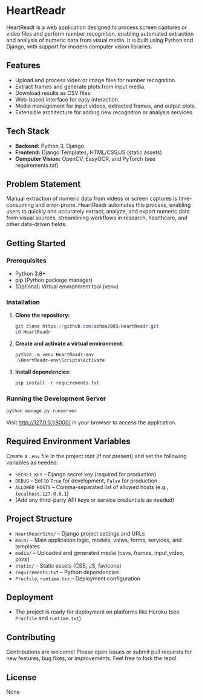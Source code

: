 # HeartReadr

HeartReadr is a web application designed to process screen captures or video files and perform number recognition, enabling automated extraction and analysis of numeric data from visual media. It is built using Python and Django, with support for modern computer vision libraries.

## Features

- Upload and process video or image files for number recognition.
- Extract frames and generate plots from input media.
- Download results as CSV files.
- Web-based interface for easy interaction.
- Media management for input videos, extracted frames, and output plots.
- Extensible architecture for adding new recognition or analysis services.

## Tech Stack

- **Backend:** Python 3, Django
- **Frontend:** Django Templates, HTML/CSS/JS (static assets)
- **Computer Vision:** OpenCV, EasyOCR, and PyTorch (see requirements.txt)

## Problem Statement

Manual extraction of numeric data from videos or screen captures is time-consuming and error-prone. HeartReadr automates this process, enabling users to quickly and accurately extract, analyze, and export numeric data from visual sources, streamlining workflows in research, healthcare, and other data-driven fields.

## Getting Started

### Prerequisites

- Python 3.8+
- pip (Python package manager)
- (Optional) Virtual environment tool (venv)

### Installation

1. **Clone the repository:**
   ```powershell
   git clone https://github.com/azhou2003/HeartReadr.git
   cd HeartReadr
   ```

2. **Create and activate a virtual environment:**
   ```powershell
   python -m venv HeartReadr-env
   .\HeartReadr-env\Scripts\activate
   ```

3. **Install dependencies:**
   ```powershell
   pip install -r requirements.txt
   ```

### Running the Development Server

```powershell
python manage.py runserver
```

Visit http://127.0.0.1:8000/ in your browser to access the application.

## Required Environment Variables

Create a `.env` file in the project root (if not present) and set the following variables as needed:

- `SECRET_KEY` – Django secret key (required for production)
- `DEBUG` – Set to `True` for development, `False` for production
- `ALLOWED_HOSTS` – Comma-separated list of allowed hosts (e.g., `localhost,127.0.0.1`)
- (Add any third-party API keys or service credentials as needed)

## Project Structure

- `HeartReadrSite/` – Django project settings and URLs
- `main/` – Main application logic, models, views, forms, services, and templates
- `media/` – Uploaded and generated media (csvs, frames, input_video, plots)
- `static/` – Static assets (CSS, JS, favicons)
- `requirements.txt` – Python dependencies
- `Procfile`, `runtime.txt` – Deployment configuration

## Deployment

- The project is ready for deployment on platforms like Heroku (see `Procfile` and `runtime.txt`).

## Contributing

Contributions are welcome! Please open issues or submit pull requests for new features, bug fixes, or improvements. Feel free to fork the repo!

## License

None